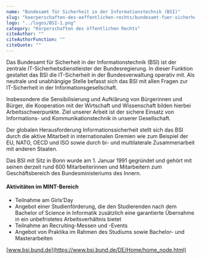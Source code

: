 ```yaml
---
name: "Bundesamt für Sicherheit in der Informationstechnik (BSI)"
slug: "koerperschaften-des-oeffentlichen-rechts/bundesamt-fuer-sicherheit-in-der-informationstechnik-bsi"
logo: "../logos/BSI-1.png"
category: "Körperschaften des öffentlichen Rechts"
citeAuthor: ""
citeAuthorFunction: ""
citeQuote: ""
---
```


Das Bundesamt für Sicherheit in der Informationstechnik (BSI) ist der zentrale IT-Sicherheitsdienstleister der Bundesregierung. In dieser Funktion gestaltet das BSI die IT-Sicherheit in der Bundesverwaltung operativ mit. Als neutrale und unabhängige Stelle befasst sich das BSI mit allen Fragen zur IT-Sicherheit in der Informationsgesellschaft.

Insbesondere die Sensibilisierung und Aufklärung von Bürgerinnen und Bürger, die Kooperation mit der Wirtschaft und Wissenschaft bilden hierbei Arbeitsschwerpunkte. Ziel unserer Arbeit ist der sichere Einsatz von Informations- und Kommunikationstechnik in unserer Gesellschaft.

Der globalen Herausforderung Informationssicherheit stellt sich das BSI durch die aktive Mitarbeit in internationalen Gremien wie zum Beispiel der EU, NATO, OECD und ISO sowie durch bi- und multilaterale Zusammenarbeit mit anderen Staaten.

Das BSI mit Sitz in Bonn wurde am 1. Januar 1991 gegründet und gehört mit seinen derzeit rund 600 Mitarbeiterinnen und Mitarbeitern zum Geschäftsbereich des Bundesministeriums des Innern.

#### Aktivitäten im MINT-Bereich

- Teilnahme am Girls’Day
- Angebot einer Studienförderung, die den Studierenden nach dem Bachelor of Science in Informatik zusätzlich eine garantierte Übernahme in ein unbefristetes Arbeitsverhältnis bietet
- Teilnahme an Recruiting-Messen und -Events
- Angebot von Praktika im Rahmen des Studiums sowie Bachelor- und Masterarbeiten

[www.bsi.bund.de](https://www.bsi.bund.de/DE/Home/home_node.html)
